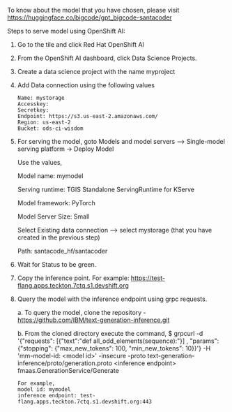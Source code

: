 To know about the model that you have chosen, please visit https://huggingface.co/bigcode/gpt_bigcode-santacoder

Steps to serve model using OpenShift AI:

1. Go to the tile and click Red Hat OpenShift AI
2. From the OpenShift AI dashboard, click Data Science Projects.
3. Create a data science project with the name myproject
4. Add Data connection using the following values
   
       Name: mystorage
       Accesskey: 
       Secretkey:
       Endpoint: https://s3.us-east-2.amazonaws.com/
       Region: us-east-2
       Bucket: ods-ci-wisdom

6. For serving the model, goto Models and model servers --> Single-model serving platform -> Deploy Model

     Use the values,
   
     Model name: mymodel
   
     Serving runtime: TGIS Standalone ServingRuntime for KServe
   
     Model framework: PyTorch
   
     Model Server Size: Small
   
     Select Existing data connection --> select mystorage (that you have created in the previous step)
   
     Path: santacode_hf/santacoder

8. Wait for Status to be green.
9. Copy the inference point. For example:  https://test-flang.apps.teckton.7ctq.s1.devshift.org
10. Query the model with the inference endpoint using grpc requests.
    
    a. To query the model, clone the repository - https://github.com/IBM/text-generation-inference.git
   
    b. From the cloned directory execute the command,
        $ grpcurl -d '{"requests": [{"text":"def all_odd_elements(sequence):"}] ,  "params": {"stopping": {"max_new_tokens": 100, "min_new_tokens": 10}}'} -H 'mm-model-id: \<model id\>' -insecure -proto text-generation-inference/proto/generation.proto \<inference endpoint\> fmaas.GenerationService/Generate
     
        For example,
        model id: mymodel
        inference endpoint: test-flang.apps.teckton.7ctq.s1.devshift.org:443

